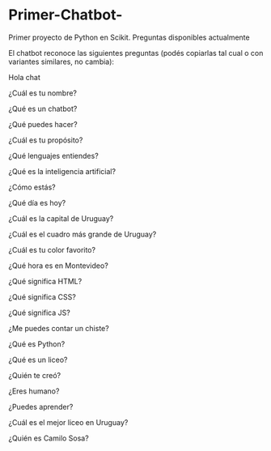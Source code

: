 # Primer-Chatbot-
Primer proyecto de Python en Scikit.
Preguntas disponibles actualmente 

El chatbot reconoce las siguientes preguntas (podés copiarlas tal cual o con variantes similares, no cambia):

Hola chat

¿Cuál es tu nombre?

¿Qué es un chatbot?

¿Qué puedes hacer?

¿Cuál es tu propósito?

¿Qué lenguajes entiendes?

¿Qué es la inteligencia artificial?

¿Cómo estás?

¿Qué día es hoy?

¿Cuál es la capital de Uruguay?

¿Cuál es el cuadro más grande de Uruguay?

¿Cuál es tu color favorito?

¿Qué hora es en Montevideo?

¿Qué significa HTML?

¿Qué significa CSS?

¿Qué significa JS?

¿Me puedes contar un chiste?

¿Qué es Python?

¿Qué es un liceo?

¿Quién te creó?

¿Eres humano?

¿Puedes aprender?

¿Cuál es el mejor liceo en Uruguay?

¿Quién es Camilo Sosa?
